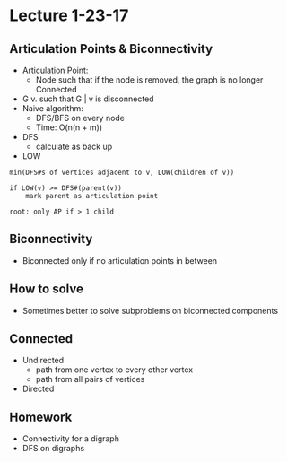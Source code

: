 # Lecture 1-23-17

## Articulation Points & Biconnectivity
- Articulation Point:
    - Node such that if the node is removed, the graph is no longer Connected
- G v. such that G | v is disconnected
- Naive algorithm:
    - DFS/BFS on every node
    - Time: O(n(n + m))
- DFS
    - calculate as back up
- LOW
```
min(DFS#s of vertices adjacent to v, LOW(children of v))

if LOW(v) >= DFS#(parent(v))
    mark parent as articulation point

root: only AP if > 1 child
```

## Biconnectivity
- Biconnected only if no articulation points in between

## How to solve 
- Sometimes better to solve subproblems on biconnected components

## Connected
- Undirected
    - path from one vertex to every other vertex
    - path from all pairs of vertices
- Directed

## Homework
- Connectivity for a digraph
- DFS on digraphs